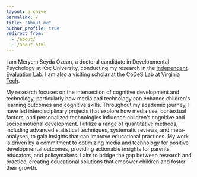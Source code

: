 ```yaml
---
layout: archive
permalink: /
title: "About me"
author_profile: true
redirect_from: 
  - /about/
  - /about.html
---
```

I am Meryem Seyda Ozcan, a doctoral candidate in Developmental Psychology at Koç University, conducting my research in the <a href='https://www.evalresearchlab.com/'>Independent Evaluation Lab</a>. 
I am also a visiting scholar at the <a href='http://kchoi.org/team/'>CoDeS Lab at Virginia Tech</a>. 

My research focuses on the intersection of cognitive development and technology, particularly how media and technology can enhance children's learning outcomes and cognitive skills. Throughout my academic journey, I have led interdisciplinary projects that explore how media use, contextual factors, and personalized technologies influence children’s cognitive and socioemotional development. I utilize a range of quantitative methods, including advanced statistical techniques, systematic reviews, and meta-analyses, to gain insights that can improve educational practices. My work is driven by a commitment to optimizing media and technology for positive developmental outcomes, providing actionable insights for parents, educators, and policymakers. I aim to bridge the gap between research and practice, creating educational solutions that empower children and foster their growth.


